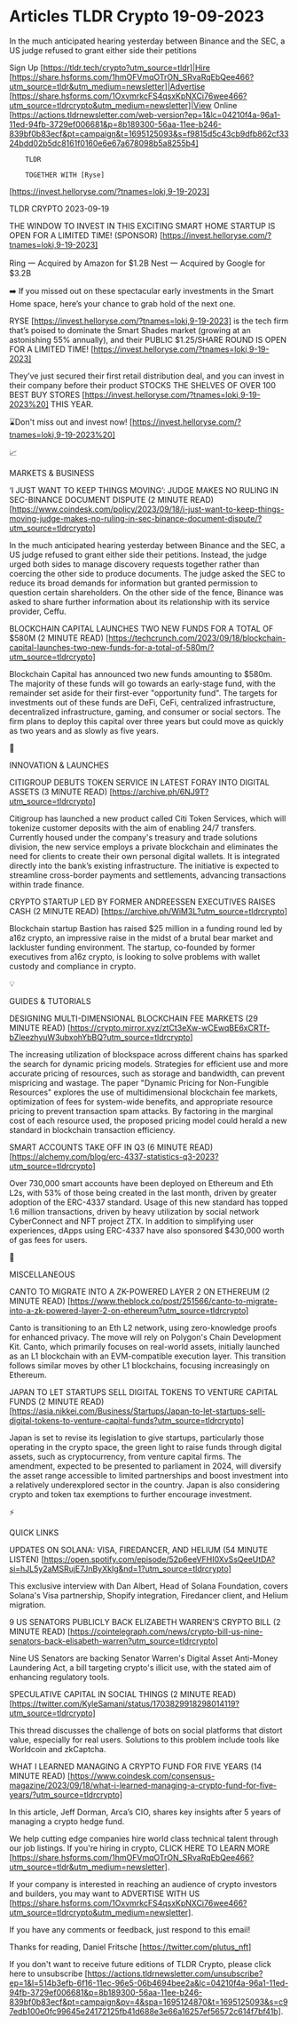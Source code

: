 # Articles TLDR Crypto 19-09-2023

In the much anticipated hearing yesterday between Binance and the SEC,
a US judge refused to grant either side their petitions  

Sign Up [https://tldr.tech/crypto?utm_source=tldr]|Hire
[https://share.hsforms.com/1hmOFVmqOTrON_SRvaRqEbQee466?utm_source=tldr&utm_medium=newsletter]|Advertise
[https://share.hsforms.com/1OxvmrkcFS4qsxKpNXCi76wee466?utm_source=tldrcrypto&utm_medium=newsletter]|View
Online
[https://actions.tldrnewsletter.com/web-version?ep=1&lc=04210f4a-96a1-11ed-94fb-3729ef006681&p=8b189300-56aa-11ee-b246-839bf0b83ecf&pt=campaign&t=1695125093&s=f9815d5c43cb9dfb862cf3324bdd02b5dc8161f0160e6e67a678098b5a8255b4]


		TLDR 

		TOGETHER WITH [Ryse]
[https://invest.helloryse.com/?tnames=loki,9-19-2023]

TLDR CRYPTO 2023-09-19

THE WINDOW TO INVEST IN THIS EXCITING SMART HOME STARTUP IS OPEN FOR A
LIMITED TIME! (SPONSOR)
[https://invest.helloryse.com/?tnames=loki,9-19-2023]

Ring 一 Acquired by Amazon for $1.2B
Nest 一 Acquired by Google for $3.2B

➡️ If you missed out on these spectacular early investments in the
Smart Home space, here’s your chance to grab hold of the next one.

RYSE [https://invest.helloryse.com/?tnames=loki,9-19-2023] is the tech
firm that’s poised to dominate the Smart Shades market (growing at
an astonishing 55% annually), and their PUBLIC $1.25/SHARE ROUND IS
OPEN FOR A LIMITED TIME!
[https://invest.helloryse.com/?tnames=loki,9-19-2023]

They’ve just secured their first retail distribution deal, and you
can invest in their company before their product STOCKS THE SHELVES OF
OVER 100 BEST BUY STORES
[https://invest.helloryse.com/?tnames=loki,9-19-2023%20] THIS YEAR.

⌛Don't miss out and invest now!
[https://invest.helloryse.com/?tnames=loki,9-19-2023%20]

📈 

MARKETS & BUSINESS

‘I JUST WANT TO KEEP THINGS MOVING’: JUDGE MAKES NO RULING IN
SEC-BINANCE DOCUMENT DISPUTE (2 MINUTE READ)
[https://www.coindesk.com/policy/2023/09/18/i-just-want-to-keep-things-moving-judge-makes-no-ruling-in-sec-binance-document-dispute/?utm_source=tldrcrypto]

In the much anticipated hearing yesterday between Binance and the SEC,
a US judge refused to grant either side their petitions. Instead, the
judge urged both sides to manage discovery requests together rather
than coercing the other side to produce documents. The judge asked the
SEC to reduce its broad demands for information but granted permission
to question certain shareholders. On the other side of the fence,
Binance was asked to share further information about its relationship
with its service provider, Ceffu. 

BLOCKCHAIN CAPITAL LAUNCHES TWO NEW FUNDS FOR A TOTAL OF $580M (2
MINUTE READ)
[https://techcrunch.com/2023/09/18/blockchain-capital-launches-two-new-funds-for-a-total-of-580m/?utm_source=tldrcrypto]

Blockchain Capital has announced two new funds amounting to $580m. The
majority of these funds will go towards an early-stage fund, with the
remainder set aside for their first-ever "opportunity fund". The
targets for investments out of these funds are DeFi, CeFi, centralized
infrastructure, decentralized infrastructure, gaming, and consumer or
social sectors. The firm plans to deploy this capital over three years
but could move as quickly as two years and as slowly as five years. 

🚀 

INNOVATION & LAUNCHES

CITIGROUP DEBUTS TOKEN SERVICE IN LATEST FORAY INTO DIGITAL ASSETS (3
MINUTE READ) [https://archive.ph/6NJ9T?utm_source=tldrcrypto]

Citigroup has launched a new product called Citi Token Services, which
will tokenize customer deposits with the aim of enabling 24/7
transfers. Currently housed under the company's treasury and trade
solutions division, the new service employs a private blockchain and
eliminates the need for clients to create their own personal digital
wallets. It is integrated directly into the bank’s existing
infrastructure. The initiative is expected to streamline cross-border
payments and settlements, advancing transactions within trade finance.


CRYPTO STARTUP LED BY FORMER ANDREESSEN EXECUTIVES RAISES CASH (2
MINUTE READ) [https://archive.ph/WiM3L?utm_source=tldrcrypto]

Blockchain startup Bastion has raised $25 million in a funding round
led by a16z crypto, an impressive raise in the midst of a brutal bear
market and lackluster funding environment. The startup, co-founded by
former executives from a16z crypto, is looking to solve problems with
wallet custody and compliance in crypto. 

💡 

GUIDES & TUTORIALS

DESIGNING MULTI-DIMENSIONAL BLOCKCHAIN FEE MARKETS (29 MINUTE READ)
[https://crypto.mirror.xyz/ztCt3eXw-wCEwqBE6xCRTf-bZleezhyuW3ubxohYbBQ?utm_source=tldrcrypto]

The increasing utilization of blockspace across different chains has
sparked the search for dynamic pricing models. Strategies for
efficient use and more accurate pricing of resources, such as storage
and bandwidth, can prevent mispricing and wastage. The paper "Dynamic
Pricing for Non-Fungible Resources" explores the use of
multidimensional blockchain fee markets, optimization of fees for
system-wide benefits, and appropriate resource pricing to prevent
transaction spam attacks. By factoring in the marginal cost of each
resource used, the proposed pricing model could herald a new standard
in blockchain transaction efficiency. 

SMART ACCOUNTS TAKE OFF IN Q3 (6 MINUTE READ)
[https://alchemy.com/blog/erc-4337-statistics-q3-2023?utm_source=tldrcrypto]

Over 730,000 smart accounts have been deployed on Ethereum and Eth
L2s, with 53% of those being created in the last month, driven by
greater adoption of the ERC-4337 standard. Usage of this new standard
has topped 1.6 million transactions, driven by heavy utilization by
social network CyberConnect and NFT project ZTX. In addition to
simplifying user experiences, dApps using ERC-4337 have also sponsored
$430,000 worth of gas fees for users. 

🦄 

MISCELLANEOUS

CANTO TO MIGRATE INTO A ZK-POWERED LAYER 2 ON ETHEREUM (2 MINUTE READ)
[https://www.theblock.co/post/251566/canto-to-migrate-into-a-zk-powered-layer-2-on-ethereum?utm_source=tldrcrypto]

Canto is transitioning to an Eth L2 network, using zero-knowledge
proofs for enhanced privacy. The move will rely on Polygon's Chain
Development Kit. Canto, which primarily focuses on real-world assets,
initially launched as an L1 blockchain with an EVM-compatible
execution layer. This transition follows similar moves by other L1
blockchains, focusing increasingly on Ethereum. 

JAPAN TO LET STARTUPS SELL DIGITAL TOKENS TO VENTURE CAPITAL FUNDS (2
MINUTE READ)
[https://asia.nikkei.com/Business/Startups/Japan-to-let-startups-sell-digital-tokens-to-venture-capital-funds?utm_source=tldrcrypto]

Japan is set to revise its legislation to give startups, particularly
those operating in the crypto space, the green light to raise funds
through digital assets, such as cryptocurrency, from venture capital
firms. The amendment, expected to be presented to parliament in 2024,
will diversify the asset range accessible to limited partnerships and
boost investment into a relatively underexplored sector in the
country. Japan is also considering crypto and token tax exemptions to
further encourage investment. 

⚡ 

QUICK LINKS

UPDATES ON SOLANA: VISA, FIREDANCER, AND HELIUM (54 MINUTE LISTEN)
[https://open.spotify.com/episode/52p6eeVFHI0XvSsQeeUtDA?si=hJL5y2aMSRujE7JnByXkIg&nd=1?utm_source=tldrcrypto]

This exclusive interview with Dan Albert, Head of Solana Foundation,
covers Solana's Visa partnership, Shopify integration, Firedancer
client, and Helium migration. 

9 US SENATORS PUBLICLY BACK ELIZABETH WARREN’S CRYPTO BILL (2 MINUTE
READ)
[https://cointelegraph.com/news/crypto-bill-us-nine-senators-back-elisabeth-warren?utm_source=tldrcrypto]

Nine US Senators are backing Senator Warren's Digital Asset Anti-Money
Laundering Act, a bill targeting crypto's illicit use, with the stated
aim of enhancing regulatory tools. 

SPECULATIVE CAPITAL IN SOCIAL THINGS (2 MINUTE READ)
[https://twitter.com/KyleSamani/status/1703829918298014119?utm_source=tldrcrypto]

This thread discusses the challenge of bots on social platforms that
distort value, especially for real users. Solutions to this problem
include tools like Worldcoin and zkCaptcha. 

WHAT I LEARNED MANAGING A CRYPTO FUND FOR FIVE YEARS (14 MINUTE READ)
[https://www.coindesk.com/consensus-magazine/2023/09/18/what-i-learned-managing-a-crypto-fund-for-five-years/?utm_source=tldrcrypto]

In this article, Jeff Dorman, Arca’s CIO, shares key insights after
5 years of managing a crypto hedge fund. 

 We help cutting edge companies hire world class technical talent
through our job listings. If you're hiring in crypto, CLICK HERE TO
LEARN MORE
[https://share.hsforms.com/1hmOFVmqOTrON_SRvaRqEbQee466?utm_source=tldr&utm_medium=newsletter].


If your company is interested in reaching an audience of crypto
investors and builders, you may want to ADVERTISE WITH US
[https://share.hsforms.com/1OxvmrkcFS4qsxKpNXCi76wee466?utm_source=tldrcrypto&utm_medium=newsletter].


If you have any comments or feedback, just respond to this email! 

Thanks for reading, 
Daniel Fritsche [https://twitter.com/plutus_nft] 

If you don't want to receive future editions of TLDR Crypto,
please click here to unsubscribe
[https://actions.tldrnewsletter.com/unsubscribe?ep=1&l=514b3efb-6f16-11ec-96e5-06b4694bee2a&lc=04210f4a-96a1-11ed-94fb-3729ef006681&p=8b189300-56aa-11ee-b246-839bf0b83ecf&pt=campaign&pv=4&spa=1695124870&t=1695125093&s=c97edb100e0fc99645e24172125fb41d688e3e66a16257ef56572c614f7bf41b].